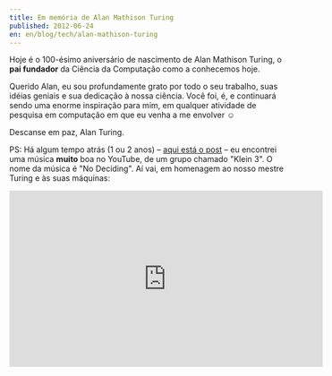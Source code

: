 ```yaml
---
title: Em memória de Alan Mathison Turing
published: 2012-06-24
en: en/blog/tech/alan-mathison-turing
---
```


Hoje é o 100-ésimo aniversário de nascimento de Alan Mathison Turing, o **pai fundador** da Ciência da Computação como a conhecemos hoje.

Querido Alan, eu sou profundamente grato por todo o seu trabalho, suas idéias geniais e sua dedicação à nossa ciência.
Você foi, é, e continuará sendo uma enorme inspiração para mim,
em qualquer atividade de pesquisa em computação em que eu venha a me envolver ☺

Descanse em paz, Alan Turing.

PS: Há algum tempo atrás (1 ou 2 anos) – [aqui está o post][1] – eu encontrei uma música **muito** boa no YouTube, de um grupo chamado "Klein 3".
O nome da música é "No Deciding". Aí vai, em homenagem ao nosso mestre Turing e às suas máquinas:

<iframe width="560" height="315" src="http://www.youtube.com/embed/utWEwiAk25M" frameborder="0" allowfullscreen></iframe>

[1]: </pt/blog/misc/nerd-songs>
